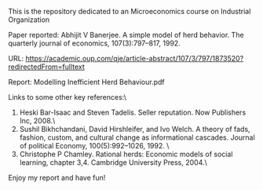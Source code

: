 This is the repository dedicated to an Microeconomics course on Industrial Organization

Paper reported: Abhijit V Banerjee. A simple model of herd behavior. The quarterly journal of economics, 107(3):797–817, 1992.

URL: https://academic.oup.com/qje/article-abstract/107/3/797/1873520?redirectedFrom=fulltext

Report: Modelling Inefficient Herd Behaviour.pdf

Links to some other key references:\
1. Heski Bar-Isaac and Steven Tadelis. Seller reputation. Now Publishers Inc, 2008.\
2. Sushil Bikhchandani, David Hirshleifer, and Ivo Welch. A theory of fads, fashion, custom, and cultural change as informational cascades. Journal of political Economy, 100(5):992–1026, 1992. \
3. Christophe P Chamley. Rational herds: Economic models of social learning, chapter 3,4. Cambridge University Press, 2004.\
 
Enjoy my report and have fun!




